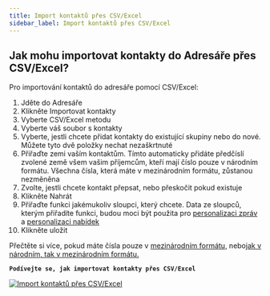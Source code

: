 ```yaml
---
title: Import kontaktů přes CSV/Excel
sidebar_label: Import kontaktů přes CSV/Excel
---
```


## Jak mohu importovat kontakty do Adresáře přes CSV/Excel?
Pro importování kontaktů do adresáře pomocí CSV/Excel:
1.	Jděte do Adresáře
2.	Klikněte Importovat kontakty
3.	Vyberte CSV/Excel metodu
4.	Vyberte váš soubor s kontakty
5.	Vyberte, jestli chcete přidat kontakty do existující skupiny nebo do nové. Můžete tyto dvě položky nechat nezaškrtnuté
6.	Přiřaďte zemi vaším kontaktům. Tímto automaticky přidáte předčíslí zvolené země všem vašim příjemcům, kteří mají číslo pouze v národním formátu. Všechna čísla, která máte v mezinárodním formátu, zůstanou nezměněna
7.	Zvolte, jestli chcete kontakt přepsat, nebo přeskočit pokud existuje
8.	Klikněte Nahrát
9.	Přiřaďte funkci jakémukoliv sloupci, který chcete. Data ze sloupců, kterým přiřadíte funkci, budou moci být použita pro [personalizaci zpráv](message-personalization.md#jak-mohu-personalizovat-kampaň) a [personalizaci nabídek](offer-personalization.md#jak-mohu-personalizovat-nabídku) 
10.	Klikněte uložit

Přečtěte si více, pokud máte čísla pouze v [mezinárodním formátu,](assigning-country-to-contacts.md#mám-čísla-mých-kontaktů-pouze-v-národním-formátu) nebo[jak v národním, tak v mezinárodním formátu.](assigning-country-to-contacts.md#mám-čísla-mých-kontaktů-jak-v-národním-tak-v-mezinárodním-formátu)

**`Podívejte se, jak importovat kontakty přes CSV/Excel`**

[![Import kontaktů přes CSV/Excel](https://img.youtube.com/vi/Ssr9bnwR8Gs/hqdefault.jpg)](https://www.youtube.com/watch?v=Ssr9bnwR8Gs)
